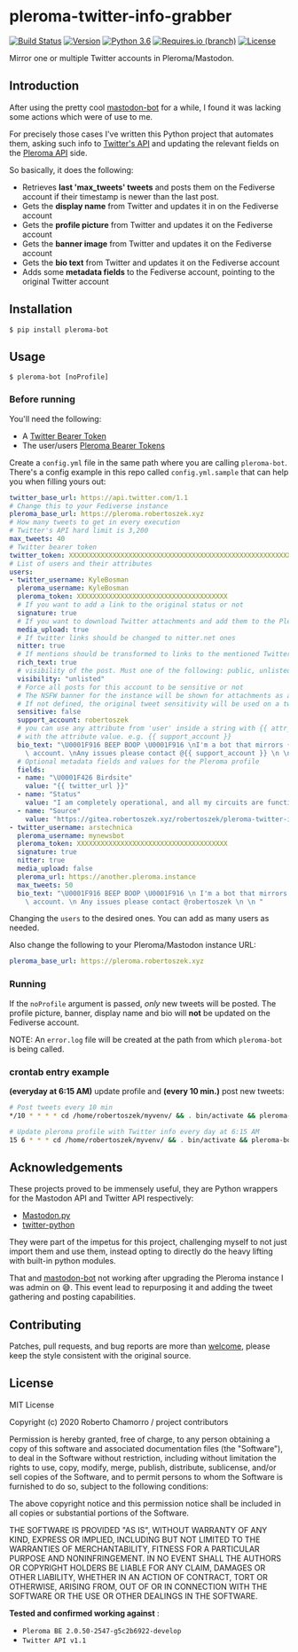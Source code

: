# pleroma-twitter-info-grabber

[![Build Status](https://travis-ci.com/robertoszek/pleroma-twitter-info-grabber.svg?branch=develop)](https://travis-ci.com/robertoszek/pleroma-twitter-info-grabber)
[![Version](https://img.shields.io/pypi/v/pleroma-bot.svg)](https://pypi.org/project/pleroma-bot/)
[![Python 3.6](https://img.shields.io/badge/python-3.6+-blue.svg)](https://www.python.org/downloads/release/python-360/)
[![Requires.io (branch)](https://img.shields.io/requires/github/robertoszek/pleroma-twitter-info-grabber/master)](https://requires.io/github/robertoszek/pleroma-twitter-info-grabber/requirements/?branch=master)
[![License](https://img.shields.io/github/license/robertoszek/pleroma-twitter-info-grabber)](https://github.com/robertoszek/pleroma-twitter-info-grabber/blob/master/LICENSE.md)

Mirror one or multiple Twitter accounts in Pleroma/Mastodon.

## Introduction

After using the pretty cool [mastodon-bot](https://github.com/yogthos/mastodon-bot) for a while, I found it was lacking some actions which were of use to me. 

For precisely those cases I've written this Python project that automates them, asking such info to [Twitter's API](https://developer.twitter.com/en/docs/twitter-api/v1) and updating the relevant fields on the [Pleroma API](https://docs-develop.pleroma.social/backend/API/pleroma_api/) side.


So basically, it does the following:

* Retrieves **last 'max_tweets' tweets** and posts them on the Fediverse account if their timestamp is newer than the last post. 
* Gets the **display name** from Twitter and updates it in on the Fediverse account
* Gets the **profile picture** from Twitter and updates it on the Fediverse account
* Gets the **banner image** from Twitter and updates it on the Fediverse account
* Gets the **bio text** from Twitter and updates it on the Fediverse account
* Adds some **metadata fields** to the Fediverse account, pointing to the original Twitter account

## Installation
```
$ pip install pleroma-bot
```
## Usage
```console
$ pleroma-bot [noProfile]
```
### Before running
You'll need the following:

* A [Twitter Bearer Token](https://developer.twitter.com/en/docs/authentication/api-reference/token)
* The user/users [Pleroma Bearer Tokens](https://tinysubversions.com/notes/mastodon-bot/)

Create a ```config.yml``` file in the same path where you are calling ```pleroma-bot```. There's a config example in this repo called ```config.yml.sample``` that can help you when filling yours out:
```yaml
twitter_base_url: https://api.twitter.com/1.1
# Change this to your Fediverse instance
pleroma_base_url: https://pleroma.robertoszek.xyz
# How many tweets to get in every execution
# Twitter's API hard limit is 3,200
max_tweets: 40
# Twitter bearer token
twitter_token: XXXXXXXXXXXXXXXXXXXXXXXXXXXXXXXXXXXXXXXXXXXXXXXXXXXXXXXXXXXXXXXXXXXXXXX
# List of users and their attributes
users:
- twitter_username: KyleBosman
  pleroma_username: KyleBosman
  pleroma_token: XXXXXXXXXXXXXXXXXXXXXXXXXXXXXXXXXXXXXX
  # If you want to add a link to the original status or not
  signature: true
  # If you want to download Twitter attachments and add them to the Pleroma posts
  media_upload: true
  # If twitter links should be changed to nitter.net ones
  nitter: true
  # If mentions should be transformed to links to the mentioned Twitter profile
  rich_text: true
  # visibility of the post. Must one of the following: public, unlisted, private, direct
  visibility: "unlisted"
  # Force all posts for this account to be sensitive or not
  # The NSFW banner for the instance will be shown for attachments as a warning if true
  # If not defined, the original tweet sensitivity will be used on a tweet by tweet basis
  sensitive: false
  support_account: robertoszek
  # you can use any attribute from 'user' inside a string with {{ attr_name }} and it will be replaced
  # with the attribute value. e.g. {{ support_account }}
  bio_text: "\U0001F916 BEEP BOOP \U0001F916 \nI'm a bot that mirrors {{ twitter_username }} Twitter's\
    \ account. \nAny issues please contact @{{ support_account }} \n \n " # username will be replaced by its value
  # Optional metadata fields and values for the Pleroma profile
  fields:
  - name: "\U0001F426 Birdsite"
    value: "{{ twitter_url }}"
  - name: "Status"
    value: "I am completely operational, and all my circuits are functioning perfectly."
  - name: "Source"
    value: "https://gitea.robertoszek.xyz/robertoszek/pleroma-twitter-info-grabber"
- twitter_username: arstechnica
  pleroma_username: mynewsbot
  pleroma_token: XXXXXXXXXXXXXXXXXXXXXXXXXXXXXXXXXXXXXX
  signature: true
  nitter: true
  media_upload: false
  pleroma_url: https://another.pleroma.instance
  max_tweets: 50
  bio_text: "\U0001F916 BEEP BOOP \U0001F916 \n I'm a bot that mirrors {{ twitter_username }} Twitter's\
    \ account. \n Any issues please contact @robertoszek \n \n "
```
Changing the ```users``` to the desired ones. You can add as many users as needed.

Also change the following to your Pleroma/Mastodon instance URL:
```yaml
pleroma_base_url: https://pleroma.robertoszek.xyz
```
### Running

If the ```noProfile``` argument is passed, *only* new tweets will be posted. The profile picture, banner, display name and bio will **not** be updated on the Fediverse account.

NOTE: An ```error.log``` file will be created at the path from which ```pleroma-bot``` is being called.

### crontab entry example 
**(everyday at 6:15 AM)** update profile and **(every 10 min.)** post new tweets:
```bash
# Post tweets every 10 min
*/10 * * * * cd /home/robertoszek/myvenv/ && . bin/activate && pleroma-bot noProfile

# Update pleroma profile with Twitter info every day at 6:15 AM
15 6 * * * cd /home/robertoszek/myvenv/ && . bin/activate && pleroma-bot
```
## Acknowledgements
These projects proved to be immensely useful, they are Python wrappers for the Mastodon API and Twitter API respectively:

* [Mastodon.py](https://github.com/halcy/Mastodon.py)
* [twitter-python](https://github.com/bear/python-twitter)

They were part of the impetus for this project, challenging myself to not just import them and use them, instead opting to directly do the heavy lifting with built-in python modules. 

That and [mastodon-bot](https://github.com/yogthos/mastodon-bot) not working after upgrading the Pleroma instance I was admin on 😅. This event lead to repurposing it and adding the tweet gathering and posting capabilities.

## Contributing

Patches, pull requests, and bug reports are more than [welcome](https://github.com/robertoszek/pleroma-twitter-info-grabber/issues/new/choose), please keep the style consistent with the original source.


## License

MIT License

Copyright (c) 2020 Roberto Chamorro / project contributors

Permission is hereby granted, free of charge, to any person obtaining a copy
of this software and associated documentation files (the "Software"), to deal
in the Software without restriction, including without limitation the rights
to use, copy, modify, merge, publish, distribute, sublicense, and/or sell
copies of the Software, and to permit persons to whom the Software is
furnished to do so, subject to the following conditions:

The above copyright notice and this permission notice shall be included in all
copies or substantial portions of the Software.

THE SOFTWARE IS PROVIDED "AS IS", WITHOUT WARRANTY OF ANY KIND, EXPRESS OR
IMPLIED, INCLUDING BUT NOT LIMITED TO THE WARRANTIES OF MERCHANTABILITY,
FITNESS FOR A PARTICULAR PURPOSE AND NONINFRINGEMENT. IN NO EVENT SHALL THE
AUTHORS OR COPYRIGHT HOLDERS BE LIABLE FOR ANY CLAIM, DAMAGES OR OTHER
LIABILITY, WHETHER IN AN ACTION OF CONTRACT, TORT OR OTHERWISE, ARISING FROM,
OUT OF OR IN CONNECTION WITH THE SOFTWARE OR THE USE OR OTHER DEALINGS IN THE
SOFTWARE.

**Tested and confirmed working against** :
* ```Pleroma BE 2.0.50-2547-g5c2b6922-develop```
* ```Twitter API v1.1```
